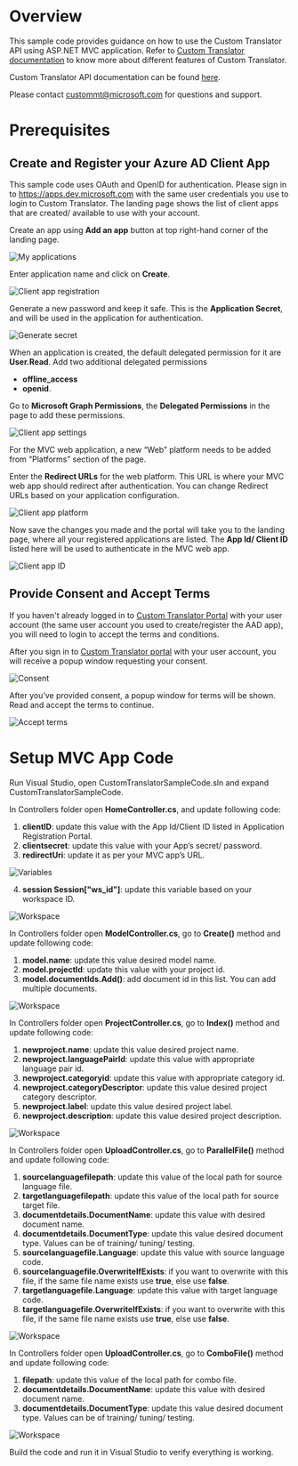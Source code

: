 
Overview
=============
This sample code provides guidance on how to use the Custom Translator API using ASP.NET MVC application. Refer to [Custom Translator documentation](https://docs.microsoft.com/en-gb/azure/cognitive-services/translator/custom-translator/overview) to know more about different features of Custom Translator. 

Custom Translator API documentation can be found [here](https://custom-api.cognitive.microsofttranslator.com/swagger/).

Please contact <custommt@microsoft.com> for questions and support.

Prerequisites
=============

Create and Register your Azure AD Client App
--------------------------------------------

This sample code uses OAuth and OpenID for authentication. Please sign in to
<https://apps.dev.microsoft.com> with the same user credentials you use to login
to Custom Translator. The landing page shows the list of client apps that are
created/ available to use with your account.

Create an app using **Add an app** button at top right-hand corner of the landing
page.

![My applications](media/a7247b6a16b3f4151e06661514e03c17.png)

Enter application name and click on **Create**.

![Client app registration](media/e90a645b51ab87c3be1002ea553beae1.png)

Generate a new password and keep it safe. This is the **Application Secret**, and
will be used in the application for authentication.

![Generate secret](media/7af76b36b33c6fb891f6b81a279876d5.png)

When an application is created, the default delegated permission for it are **User.Read**.
Add two additional delegated permissions 
- **offline_access** 
- **openid**.

Go to **Microsoft Graph Permissions**, the **Delegated Permissions** in the page to add these permissions.

![Client app settings](media/80019947a3cce059868f06af8c3ade64.png)

For the MVC web application, a new “Web” platform needs to be added from
“Platforms” section of the page.

Enter the **Redirect URLs** for the web platform. This URL is where your MVC web app
should redirect after authentication. You can change Redirect URLs based on your application configuration.

![Client app platform](media/569a20d01ecc065a7c7e2dda1d71c2f8.png)

Now save the changes you made and the portal will take you to the landing page,
where all your registered applications are listed. The **App Id/ Client ID** listed here will be used to authenticate in the MVC web app.

![Client app ID](media/b62f689c2a22aadc75c50be3f1e4e054.png)

Provide Consent and Accept Terms
--------------------------------

If you haven't already logged in to [Custom Translator
Portal](https://portal.customtranslator.azure.ai) with your user account (the
same user account you used to create/register the AAD app), you will need to
login to accept the terms and conditions.

After you sign in to [Custom Translator
portal](https://portal.customtranslator.azure.ai) with your user account, you
will receive a popup window requesting your consent.

![Consent](media/6f80750d375a5554fe034a66aeb1d07b.png)

After you’ve provided consent, a popup window for terms will be shown. Read and
accept the terms to continue.

![Accept terms](media/3b8c1ee4b297b3f9349b619ab42f7e04.png)

Setup MVC App Code
==================

Run Visual Studio, open CustomTranslatorSampleCode.sln and expand CustomTranslatorSampleCode.

In Controllers folder open **HomeController.cs**, and update following code:

1. **clientID**: update this value with the App Id/Client ID listed in Application Registration Portal.
2. **clientsecret**: update this value with your App’s secret/ password.
3. **redirectUri**: update it as per your MVC app’s URL.

![Variables](media/d1458ea2a714990ad437a0a09cc89fbd.png)

4.  **session Session["ws_id"]**: update this variable based on your workspace ID.

![Workspace](media/f651beb476cce3fe6e48a2841cb6feeb.png)

In Controllers folder open **ModelController.cs**, go to **Create()** method and update following code:

1. **model.name**: update this value desired model name.
2. **model.projectId**: update this value with your project id.
3. **model.documentIds.Add()**: add document id in this list. You can add multiple documents.

![Workspace](media/model_create.png)

In Controllers folder open **ProjectController.cs**, go to **Index()** method and update following code:

1. **newproject.name**: update this value desired project name.
2. **newproject.languagePairId**: update this value with appropriate language pair id.
3. **newproject.categoryid**: update this value with appropriate category id.
4. **newproject.categoryDescriptor**: update this value desired project category descriptor.
5. **newproject.label**: update this value desired project label.
6. **newproject.description**: update this value desired project description.

![Workspace](media/project_index.png)

In Controllers folder open **UploadController.cs**, go to **ParallelFile()** method and update following code:

1. **sourcelanguagefilepath**: update this value of the local path for source language file.
2. **targetlanguagefilepath**: update this value of the local path for source target file.
3. **documentdetails.DocumentName**: update this value with desired document name.
4. **documentdetails.DocumentType**: update this value desired document type. Values can be of training/ tuning/ testing.
5. **sourcelanguagefile.Language**: update this value with source language code.
6. **sourcelanguagefile.OverwriteIfExists**: if you want to overwrite with this file, if the same file name exists use **true**, else use **false**.
7. **targetlanguagefile.Language**: update this value with target language code.
8. **targetlanguagefile.OverwriteIfExists**: if you want to overwrite with this file, if the same file name exists use **true**, else use **false**.

![Workspace](media/upload_parallel.png)

In Controllers folder open **UploadController.cs**, go to **ComboFile()** method and update following code:

1. **filepath**: update this value of the local path for combo file.
2. **documentdetails.DocumentName**: update this value with desired document name.
3. **documentdetails.DocumentType**: update this value desired document type. Values can be of training/ tuning/ testing.

![Workspace](media/upload_combo.png)

Build the code and run it in Visual Studio to verify everything is working.

